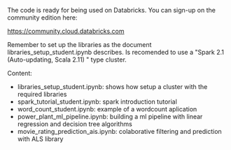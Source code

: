 The code is ready for being used on Databricks. You can sign-up on the community edition here:

https://community.cloud.databricks.com

Remember to set up the libraries as the document libraries_setup_student.ipynb describes. Is recomended to use a "Spark 2.1 (Auto-updating, Scala 2.11)
" type cluster.

Content:
* libraries_setup_student.ipynb: shows how setup a cluster with the required libraries
* spark_tutorial_student.ipynb: spark introduction tutorial
* word_count_student.ipynb: example of a wordcount aplication
* power_plant_ml_pipeline.ipynb: building a ml pipeline with linear regression and decision tree algorithms
* movie_rating_prediction_ais.ipynb: colaborative filtering and prediction with ALS library
